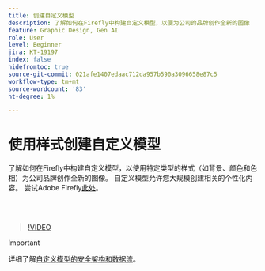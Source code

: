 ```yaml
---
title: 创建自定义模型
description: 了解如何在Firefly中构建自定义模型，以便为公司的品牌创作全新的图像
feature: Graphic Design, Gen AI
role: User
level: Beginner
jira: KT-19197
index: false
hidefromtoc: true
source-git-commit: 021afe1407edaac712da957b590a3096658e87c5
workflow-type: tm+mt
source-wordcount: '83'
ht-degree: 1%

---
```


# 使用样式创建自定义模型

了解如何在Firefly中构建自定义模型，以使用特定类型的样式（如背景、颜色和色相）为公司品牌创作全新的图像。 自定义模型允许您大规模创建相关的个性化内容。 尝试Adobe Firefly[此处](https://firefly.adobe.com/)。

<br> 

>[!VIDEO](https://video.tv.adobe.com/v/3474941?quality=12&learn=on&hidetitle=true&captions=chi_hans)

>[!IMPORTANT]
>
>详细了解[自定义模型的安全架构和数据流](https://www.adobe.com/content/dam/cc/en/trust-center/ungated/whitepapers/creative-cloud/adobe-firefly-custom-models-security-fact-sheet.pdf)。

